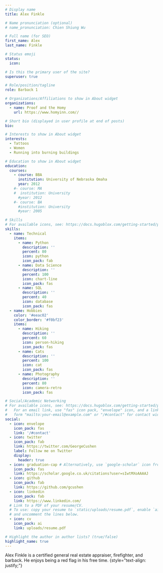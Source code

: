 ```yaml
---
# Display name
title: Alex Finkle

# Name pronunciation (optional)
# name_pronunciation: Chien Shiung Wu

# Full name (for SEO)
first_name: Alex
last_name: Finkle

# Status emoji
status:
  icon: 

# Is this the primary user of the site?
superuser: true

# Role/position/tagline
role: Barback 1

# Organizations/Affiliations to show in About widget
organizations:
  - name: Proof and the Homy
    url: https://www.homyinn.com//

# Short bio (displayed in user profile at end of posts)
bio: 

# Interests to show in About widget
interests:
  - Tattoos
  - Women
  - Running into burning buildings

# Education to show in About widget
education:
  courses:
    - course: BBA
      institution: University of Nebraska Omaha
      year: 2012
    #- course: MA 
    #  institution: University 
      #year: 2012
    #- course: BA
      #institution: University 
      #year: 2005

# Skills
# For available icons, see: https://docs.hugoblox.com/getting-started/page-builder/#icons
skills:
  - name: Technical
    items:
      - name: Python
        description: ''
        percent: 80
        icon: python
        icon_pack: fab
      - name: Data Science
        description: ''
        percent: 100
        icon: chart-line
        icon_pack: fas
      - name: SQL
        description: ''
        percent: 40
        icon: database
        icon_pack: fas
  - name: Hobbies
    color: '#eeac02'
    color_border: '#f0bf23'
    items:
      - name: Hiking
        description: ''
        percent: 60
        icon: person-hiking
        icon_pack: fas
      - name: Cats
        description: ''
        percent: 100
        icon: cat
        icon_pack: fas
      - name: Photography
        description: ''
        percent: 80
        icon: camera-retro
        icon_pack: fas

# Social/Academic Networking
# For available icons, see: https://docs.hugoblox.com/getting-started/page-builder/#icons
#   For an email link, use "fas" icon pack, "envelope" icon, and a link in the
#   form "mailto:your-email@example.com" or "/#contact" for contact widget.
social:
  - icon: envelope
    icon_pack: fas
    link: '/#contact'
  - icon: twitter
    icon_pack: fab
    link: https://twitter.com/GeorgeCushen
    label: Follow me on Twitter
    display:
      header: true
  - icon: graduation-cap # Alternatively, use `google-scholar` icon from `ai` icon pack
    icon_pack: fas
    link: https://scholar.google.co.uk/citations?user=sIwtMXoAAAAJ
  - icon: github
    icon_pack: fab
    link: https://github.com/gcushen
  - icon: linkedin
    icon_pack: fab
    link: https://www.linkedin.com/
  # Link to a PDF of your resume/CV.
  # To use: copy your resume to `static/uploads/resume.pdf`, enable `ai` icons in `params.yaml`,
  # and uncomment the lines below.
  - icon: cv
    icon_pack: ai
    link: uploads/resume.pdf

# Highlight the author in author lists? (true/false)
highlight_name: true
---
```


Alex Finkle is a certified general real estate appraiser, firefighter, and barback. He enjoys being a red flag in his free time. 
{style="text-align: justify;"}
